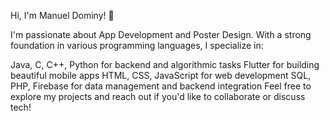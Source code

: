 Hi, I'm Manuel Dominy! 👋

I'm passionate about App Development and Poster Design. With a strong foundation in various programming languages, I specialize in:

Java, C, C++, Python for backend and algorithmic tasks
Flutter for building beautiful mobile apps
HTML, CSS, JavaScript for web development
SQL, PHP, Firebase for data management and backend integration
Feel free to explore my projects and reach out if you'd like to collaborate or discuss tech!
